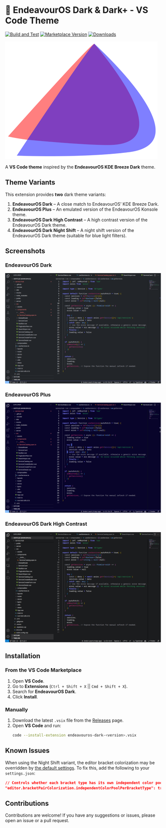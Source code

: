 # 🌌 EndeavourOS Dark & Dark+ - VS Code Theme

[![Build and Test](https://github.com/jordojordo/endeavouros-vscode-theme/actions/workflows/publish.yaml/badge.svg)](https://github.com/jordojordo/endeavouros-vscode-theme/actions/workflows/publish.yaml)
[![Marketplace Version](https://img.shields.io/visual-studio-marketplace/v/jordojordo.endeavouros-dark?label=Marketplace)](https://marketplace.visualstudio.com/items?itemName=jordojordo.endeavouros-dark)
[![Downloads](https://img.shields.io/visual-studio-marketplace/d/jordojordo.endeavouros-dark)](https://marketplace.visualstudio.com/items?itemName=jordojordo.endeavouros-dark)

![Theme Icon](themes/assets/icons/eos-icon.png)

A **VS Code theme** inspired by the **EndeavourOS KDE Breeze Dark** theme.

## Theme Variants

This extension provides **two** dark theme variants:

1. **EndeavourOS Dark** – A close match to EndeavourOS’ KDE Breeze Dark.
2. **EndeavourOS Plus** – An emulated version of the EndeavourOS Konsole theme.
3. **EndeavourOS Dark High Contrast** – A high contrast version of the EndeavourOS Dark theme.
4. **EndeavourOS Dark Night Shift** – A night shift version of the EndeavourOS Dark theme (suitable for blue light filters).

## Screenshots

### EndeavourOS Dark

![EndeavourOS Dark](themes/assets/screenshots/eos-dark.png)

### EndeavourOS Plus

![EndeavourOS Plus](themes/assets/screenshots/eos-plus.png)

### EndeavourOS Dark High Contrast

![EndeavourOS Dark High Contrast](themes/assets/screenshots/eos-dark-high-contrast.png)

## Installation

### From the VS Code Marketplace

1. Open **VS Code**.
2. Go to **Extensions** (`Ctrl + Shift + X` || `Cmd + Shift + X`).
3. Search for **EndeavourOS Dark**.
4. Click **Install**.

### Manually

1. Download the latest `.vsix` file from the [Releases](https://github.com/jordojordo/endeavouros-vscode-theme/releases) page.
2. Open **VS Code** and run:
   ```sh
   code --install-extension endeavouros-dark-<version>.vsix
   ```

## Known Issues

When using the Night Shift variant, the editor bracket colorization may be overridden by [the default settings](https://code.visualstudio.com/docs/reference/default-settings). To fix this, add the following to your `settings.json`:

```json
// Controls whether each bracket type has its own independent color pool.
"editor.bracketPairColorization.independentColorPoolPerBracketType": true
```

## Contributions

Contributions are welcome! If you have any suggestions or issues, please open an issue or a pull request.
